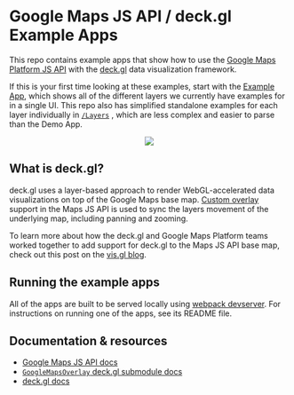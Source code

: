 # Google Maps JS API / deck.gl Example Apps

This repo contains example apps that show how to use the [Google Maps Platform JS API](https://developers.google.com/maps/documentation/javascript/) with the [deck.gl](http://deck.gl) data visualization framework.

If this is your first time looking at these examples, start with the [Example App](https://github.com/googlemaps/deck.gl-demos/tree/master/ExampleApp), which shows all of the different layers we currently have examples for in a single UI. This repo also has simplified standalone examples for each layer individually in [`/Layers`](https://github.com/googlemaps/deck.gl-demos/tree/master/Layers)	, which are less complex and easier to parse than the Demo App.

<p align="center"><img src="https://github.com/googlemaps/deck.gl-demos/raw/master/img/demoapp.png" /></p>

## What is deck.gl?

deck.gl uses a layer-based approach to render WebGL-accelerated data visualizations on top of the Google Maps base map. [Custom overlay](https://developers.google.com/maps/documentation/javascript/customoverlays) support in the Maps JS API is used to sync the layers movement of the underlying map, including panning and zooming.

To learn more about how the deck.gl and Google Maps Platform teams worked together to add support for deck.gl to the Maps JS API base map, check out this post on the [vis.gl blog](https://medium.com/vis-gl/using-deck-gl-with-google-maps-9c868d18e3cd).

## Running the example apps

All of the apps are built to be served locally using [webpack devserver](https://webpack.js.org/configuration/dev-server/). For instructions on running one of the apps, see its README file.

## Documentation & resources

- [Google Maps JS API docs](https://developers.google.com/maps/documentation/javascript/)
- [`GoogleMapsOverlay` deck.gl submodule docs](https://deck.gl/#/documentation/submodule-api-reference/deckgl-google-maps/overview)
- [deck.gl docs](https://deck.gl/#/documentation/overview/introduction)